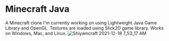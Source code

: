 # Minecraft Java
A Minecraft clone I'm currently working on using Lightweight Java Game Library and OpenGL. Textures are loaded using Slick2D game library. Works on Windows, Mac, and Linux.
![Shiyamcraft 2021-12-18 7_53_17 AM](https://user-images.githubusercontent.com/76540854/146641884-b122a352-6ed4-412d-87d1-3fdb47da1d11.png)
